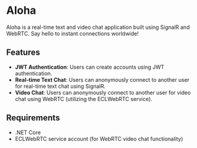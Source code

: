 # Aloha

Aloha is a real-time text and video chat application built using SignalR and WebRTC. Say hello to instant connections worldwide!

## Features

- **JWT Authentication**: Users can create accounts using JWT authentication.
- **Real-time Text Chat**: Users can anonymously connect to another user for real-time text chat using SignalR.
- **Video Chat**: Users can anonymously connect to another user for video chat using WebRTC (utilizing the ECLWebRTC service).

## Requirements

- .NET Core
- ECLWebRTC service account (for WebRTC video chat functionality)
